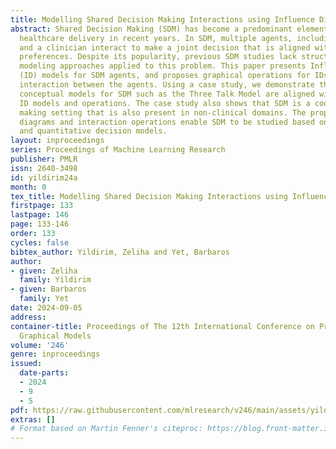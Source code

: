 ```yaml
---
title: Modelling Shared Decision Making Interactions using Influence Diagrams
abstract: Shared Decision Making (SDM) has become a predominant element of patient-centered
  healthcare delivery in recent years. In SDM, multiple agents, including a patient
  and a clinician interact to make a joint decision that is aligned with the patient’s
  preferences. Despite its popularity, previous SDM studies lack structured decision
  modeling approaches applied to this problem. This paper presents Influence Diagram
  (ID) models for SDM agents, and proposes graphical operations for IDs to model the
  interaction between the agents. Using a case study, we demonstrate that widely used
  conceptual models for SDM such as the Three Talk Model are aligned with the proposed
  ID models and operations. The case study also shows that SDM is a cooperative decision
  making setting that is also present in non-clinical domains. The proposed influence
  diagrams and interaction operations enable SDM to be studied based on structured
  and quantitative decision models.
layout: inproceedings
series: Proceedings of Machine Learning Research
publisher: PMLR
issn: 2640-3498
id: yildirim24a
month: 0
tex_title: Modelling Shared Decision Making Interactions using Influence Diagrams
firstpage: 133
lastpage: 146
page: 133-146
order: 133
cycles: false
bibtex_author: Yildirim, Zeliha and Yet, Barbaros
author:
- given: Zeliha
  family: Yildirim
- given: Barbaros
  family: Yet
date: 2024-09-05
address:
container-title: Proceedings of The 12th International Conference on Probabilistic
  Graphical Models
volume: '246'
genre: inproceedings
issued:
  date-parts:
  - 2024
  - 9
  - 5
pdf: https://raw.githubusercontent.com/mlresearch/v246/main/assets/yildirim24a/yildirim24a.pdf
extras: []
# Format based on Martin Fenner's citeproc: https://blog.front-matter.io/posts/citeproc-yaml-for-bibliographies/
---
```

